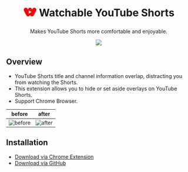 <h1 align="center">
  <sub>
    <img  src="icons/icon.png" height="38" width="38">
  </sub>
  Watchable YouTube Shorts
</h1>
<p align="center">
  Makes YouTube Shorts more comfortable and enjoyable.
</p>

<p align="center">
  <a href="https://chromewebstore.google.com/detail/watchable-youtube-shorts/gfijlbpijabbidnapnfnimcmipbljhid">
    <img src="https://github.com/nuyhman/watchable-youtube-shorts/assets/96006602/2dd88fad-cd1f-4b14-9b78-50a0966451c6" />
  </a>
</p>

## Overview

- YouTube Shorts title and channel information overlap, distracting you from watching the Shorts.
- This extension allows you to hide or set aside overlays on YouTube Shorts.
- Support Chrome Browser.

| before    | after    |
| --------- | -------- |
| ![before] | ![after] |

## Installation

- [Download via Chrome Extension]
- [Download via GitHub]

[before]: https://github.com/hokikie/watchable-youtube-shorts/assets/96006602/453f0a47-a3b5-45b5-9459-cdb4d835445a
[after]: https://github.com/hokikie/watchable-youtube-shorts/assets/96006602/70835626-eca4-421e-839f-128a9e5171bd
[Download via GitHub]: https://github.com/hokikie/watchable-youtube-shorts/archive/refs/tags/v1.0.0.zip
[Download via Chrome Extension]: https://chromewebstore.google.com/detail/watchable-youtube-shorts/gfijlbpijabbidnapnfnimcmipbljhid
